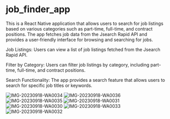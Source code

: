 # job_finder_app

This is a React Native application that allows users to search for job listings based on various categories such as part-time, full-time, and contract positions. The app fetches job data from the Jsearch Rapid API and provides a user-friendly interface for browsing and searching for jobs.

Job Listings: Users can view a list of job listings fetched from the Jsearch Rapid API.

Filter by Category: Users can filter job listings by category, including part-time, full-time, and contract positions.

Search Functionality: The app provides a search feature that allows users to search for specific job titles or keywords.

![IMG-20230918-WA0034](https://github.com/omshete0550/job_finder_app/assets/95119784/f1e32446-590d-4135-9e45-06c88f39c0e5)
![IMG-20230918-WA0036](https://github.com/omshete0550/job_finder_app/assets/95119784/0a3943b0-f633-42a4-b58b-2355deb5c39b)
![IMG-20230918-WA0035](https://github.com/omshete0550/job_finder_app/assets/95119784/7a39cb18-1c66-4938-b00d-3e71497880c4)
![IMG-20230918-WA0031](https://github.com/omshete0550/job_finder_app/assets/95119784/78b31f6f-ae86-4f83-9bec-615f6719b360)
![IMG-20230918-WA0030](https://github.com/omshete0550/job_finder_app/assets/95119784/bc7e7dbb-09bd-4e79-8e7b-bc081e4aabbc)
![IMG-20230918-WA0033](https://github.com/omshete0550/job_finder_app/assets/95119784/d931ef1c-e639-4c5d-94f3-13f5d4aba024)
![IMG-20230918-WA0032](https://github.com/omshete0550/job_finder_app/assets/95119784/b5645c1a-1bc5-41eb-8836-a2836e55e283)
